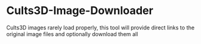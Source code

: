 # Cults3D-Image-Downloader
Cults3D images rarely load properly, this tool will provide direct links to the original image files and optionally download them all
